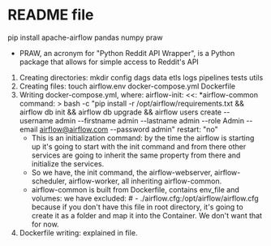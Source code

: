 # README file
pip install apache-airflow pandas numpy praw
- PRAW, an acronym for "Python Reddit API Wrapper", is a Python package that allows for simple access to Reddit's API


1. Creating directories: mkdir config dags data etls logs pipelines tests utils
2. Creating files: touch airflow.env docker-compose.yml Dockerfile
3. Writing docker-compose.yml, where:
              airflow-init:
               <<: *airflow-common
               command: >
                  bash -c "pip install -r /opt/airflow/requirements.txt && airflow db init && airflow db upgrade && airflow users create --username admin --firstname admin --lastname admin --role Admin --email airflow@airflow.com --password admin"
               restart: "no"
    - This is an initialization command: by the time the airflow is starting up it's going to start with the init command
and from there other services are going to inherit the same property from there and initialize the services.
    - So we have, the init command, the airflow-webserver, airflow-scheduler, airflow-worker, all inheriting airflow-common.
    - airflow-common is built from Dockerfile, contains env_file and volumes: we have excluded: # - ./airflow.cfg:/opt/airflow/airflow.cfg
because if you don't have this file in root directory, it's going to create it as a folder and map it into the Container.
We don't want that for now.
4. Dockerfile writing: explained in file.
